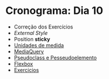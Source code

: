 # Cronograma: Dia 10

- Correção dos Exercícios
- _External Style_
- Position **sticky**
- [Unidades de medida](https://www.w3schools.com/cssref/css_units.asp)
- [MediaQuery](https://www.w3schools.com/cssref/css3_pr_mediaquery.asp)
- [Pseudoclass e Pesseudoelemento](https://www.w3schools.com/cssref/css_selectors.asp)
- [Flexbox](https://css-tricks.com/snippets/css/a-guide-to-flexbox/)
- [Exercicios](https://flexboxfroggy.com/)